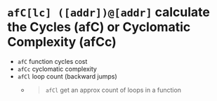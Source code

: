 <!-- TITLE: afC -->
#  `afC[lc] ([addr])@[addr]`   calculate the Cycles (afC) or Cyclomatic Complexity (afCc)

- `afC`   function cycles cost
- `afCc`   cyclomatic complexity
- `afCl`   loop count (backward jumps)
	- > `afCl` get an approx count of loops in a function

<p hidden>afC afCc afCl</p>